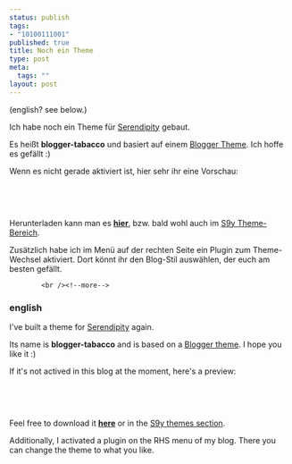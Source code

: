 ```yaml
--- 
status: publish
tags: 
- "10100111001"
published: true
title: Noch ein Theme
type: post
meta: 
  tags: ""
layout: post
---
```

<p>(english? see below.)</p>

<p>Ich habe noch ein Theme für <a target="_BLANK" href="http://www.s9y.org" title="http://www.s9y.org" onmouseover="window.status='http://www.s9y.org';return true;" onmouseout="window.status='';return true;">Serendipity</a> gebaut.</p>

<p>Es heißt <b>blogger-tabacco</b> und basiert auf einem <a target="_BLANK" href="http://blogger-templates.blogspot.com/2004_03_14_blogger-templates_archive.html#107996288536718375" title="http://blogger-templates.blogspot.com/2004_03_14_blogger-templates_archive.html#107996288536718375" onmouseover="window.status='http://blogger-templates.blogspot.com/2004_03_14_blogger-templates_archive.html#107996288536718375';return true;" onmouseout="window.status='';return true;">Blogger Theme</a>. Ich hoffe es gefällt :)</p>

<p>Wenn es nicht gerade aktiviert ist, hier sehr ihr eine Vorschau:</p>

<p><br /><div align="center"><img src="http://fredericiana.de/templates/blogger-tabacco/preview.png" alt=""  /></div><br /></p>

<p>Herunterladen kann man es <b><a target="_BLANK" href="http://www.magenson.de/data/blogger-tabaccov01.zip" title="http://www.magenson.de/data/blogger-tabaccov01.zip" onmouseover="window.status='http://www.magenson.de/data/blogger-tabaccov01.zip';return true;" onmouseout="window.status='';return true;">hier</a></b>, bzw. bald wohl auch im <a target="_BLANK" href="http://www.s9y.org/51.html" title="http://www.s9y.org/51.html" onmouseover="window.status='http://www.s9y.org/51.html';return true;" onmouseout="window.status='';return true;">S9y Theme-Bereich</a>.</p>

<p>Zusätzlich habe ich im Menü auf der rechten Seite ein Plugin zum Theme-Wechsel aktiviert. Dort könnt ihr den Blog-Stil auswählen, der euch am besten gefällt.</p>


            <br /><!--more-->
<!--adsense-->
<a id="toc0"></a><h3>english</h3>
<p>I've built a theme for <a target="_BLANK" href="http://www.s9y.org" title="http://www.s9y.org" onmouseover="window.status='http://www.s9y.org';return true;" onmouseout="window.status='';return true;">Serendipity</a> again.</p>

<p>Its name is <b>blogger-tabacco</b> and is based on a  <a target="_BLANK" href="http://blogger-templates.blogspot.com/2004_03_14_blogger-templates_archive.html#107996288536718375" title="http://blogger-templates.blogspot.com/2004_03_14_blogger-templates_archive.html#107996288536718375" onmouseover="window.status='http://blogger-templates.blogspot.com/2004_03_14_blogger-templates_archive.html#107996288536718375';return true;" onmouseout="window.status='';return true;">Blogger theme</a>. I hope you like it :)</p>
<p>If it's not actived in this blog at the moment, here's a preview:</p>

<p><br /><div align="center"><img src="http://fredericiana.de/templates/blogger-tabacco/preview.png" alt=""  /></div><br /></p>

<p>Feel free to download it <b><a target="_BLANK" href="http://www.magenson.de/data/blogger-tabaccov01.zip" title="http://www.magenson.de/data/blogger-tabaccov01.zip" onmouseover="window.status='http://www.magenson.de/data/blogger-tabaccov01.zip';return true;" onmouseout="window.status='';return true;">here</a></b> or in the <a target="_BLANK" href="http://www.s9y.org/51.html" title="http://www.s9y.org/51.html" onmouseover="window.status='http://www.s9y.org/51.html';return true;" onmouseout="window.status='';return true;">S9y themes section</a>.</p>

<p>Additionally, I activated a plugin on the RHS menu of my blog. There you can change the theme to what you like.</p>
